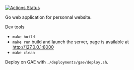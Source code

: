 [![Actions Status](https://github.com/VivienGaluchot/vgaluchot-go-srv/workflows/Go/badge.svg?branch=master)](https://github.com/VivienGaluchot/vgaluchot-go-srv/actions)

Go web application for personnal website.

Dev tools

* `make build`
* `make run` build and launch the server, page is available at http://127.0.0.1:8000
* `make clean`


Deploy on GAE with `./deployments/gae/deploy.sh`.
